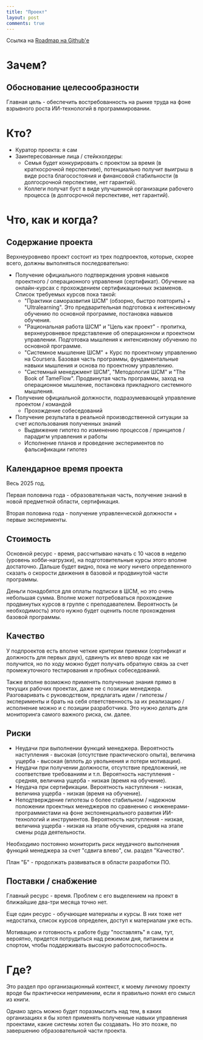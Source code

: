 ```yaml
---
title: "Проект"
layout: post
comments: true
---
```


Ссылка на [Roadmap на Github'е](https://github.com/orgs/eugene-terekhov-s-learning/projects/2)

# Зачем?

## Обоснование целесообразности

Главная цель  - обеспечить востребованность на рынке труда на фоне взрывного роста ИИ-технологий 
в программировании.

# Кто?

- Куратор проекта: я сам
- Заинтересованные лица / стейкхолдеры:
	- Семья будет конкурировать с проектом за время  (в краткосрочной перспективе), потенциально получит выигрыш в виде роста благосостояния и финансовой стабильности (в долгосрочной перспективе, нет гарантий).
	- Коллеги получат буст в виде улучшенной организации рабочего процесса (в долгосрочной перспективе, нет гарантий).

# Что, как и когда?

## Содержание проекта

Верхнеуровнево проект состоит из трех подпроектов, которые, скорее всего, должны выполняться последовательно:

- Получение официального подтверждения уровня навыков проектного / операционного управления (сертификат). Обучение на онлайн-курсах с прохождением сертификационных экзаменов. Список требуемых курсов пока такой:
	- "Практики саморазвития ШСМ" (обзорно, быстро повторить) + "Ultralearning". Это предварительная подготовка к интенсивному обучению по основной программе, постановка навыков обучения.
	- "Рациональная работа ШСМ" и "Цель как проект" - пропитка, верхнеуровневое представление об операционном и проектном управлении. Подготовка мышления к интенсивному обучению по основной программе.
	- "Системное мышление ШСМ" + Курс по проектному управлению на Coursera. Базовая часть программы, фундаментальные навыки мышления и основа по проектному управлению.
	- "Системный менеджмент ШСМ", "Методология ШСМ" и "The Book of TameFlow". Продвинутая часть программы, заход на операционное мышление, постановка прикладного системного мышления.
- Получение официальной должности, подразумевающей управление проектом / командой
	- Прохождение собеседований
- Получение результата в реальной производственной ситуации за счет использования полученных знаний
	- Выдвижение гипотез по изменению процессов / принципов / парадигм управления и работы
	- Исполнение планов и проведение экспериментов по фальсификации гипотез

## Календарное время проекта

Весь 2025 год. 

Первая половина года - образовательная часть, получение знаний в новой предметной области, сертификация.

Вторая половина года - получение управленческой должности + первые эксперименты.

## Стоимость 

Основной ресурс - время, рассчитываю начать с 10 часов в неделю (уровень хобби-нагрузки), на подготовительные курсы этого вполне достаточно. Дальше будет видно, пока не могу ничего определенного сказать о скорости движения в базовой и продвинутой части программы.

Деньги понадобятся для оплаты подписки в ШСМ, но это очень небольшая сумма. Вполне может потребоваться прохождение продвинутых курсов в группе с преподавателем. Вероятность (и необходимость) этого нужно будет оценить после прохождения базовой программы.

## Качество

У подпроектов есть вполне четкие критерии приемки (сертификат и должность для первых двух), сдвинуть их влево вроде как не получится, но по ходу можно будет получать обратную связь за счет промежуточного тестирования и пробных собеседований.

Также вполне возможно применять полученные знания прямо в текущих рабочих проектах, даже не с позиции менеджера. Разговаривать с руководством, предлагать идеи / гипотезы / эксперименты и брать на себя ответственность за их реализацию / исполнение можно и с позиции разработчика. Это нужно делать для мониторинга самого важного риска, см. далее.

## Риски

- Неудачи при выполнении функций менеджера. Вероятность наступления - высокая (отсутствие практического опыта), величина ущерба - высокая (вплоть до увольнения и потери мотивации).
- Неудачи при получении должности, отсутствие предложений, не соответствие требованиям и т.п. Вероятность наступления - средняя, величина ущерба - низкая (время на обучение).
- Неудача при сертификации. Вероятность наступления - низкая, величина ущерба - низкая (время на обучение).
- Неподтверждение гипотезы о более стабильном / надежном положении проектных менеджеров по сравнению с инженерами-программистами на фоне экспоненциального развития ИИ-технологий и инструментов. Вероятность наступления - низкая, величина ущерба - низкая на этапе обучения, средняя на этапе смены рода деятельности.

Необходимо постоянно мониторить риск неудачного выполнения функций менеджера за счет "сдвига влево", см. раздел "Качество".

План "Б" - продолжать развиваться в области разработки ПО.

## Поставки / снабжение

Главный ресурс - время. Проблем с его выделением на проект в ближайшие два-три месяца точно нет.

Еще один ресурс - обучающие материалы и курсы. В них тоже нет недостатка, список курсов определен, доступ к материалам уже есть.

Мотивацию и готовность к работе буду "поставлять" я сам, тут, вероятно, придется потрудиться над режимом дня, питанием и спортом, чтобы поддерживать высокую работоспособность.

# Где?

Это раздел про организационный контекст, к моему личному проекту вроде бы практически неприменим, если я правильно понял его смысл из книги. 

Однако здесь можно будет поразмыслить над тем, в каких организациях я бы хотел применять полученные навыки управления проектами, какие системы хотел бы создавать. Но это позже, по завершению образовательной части проекта.
